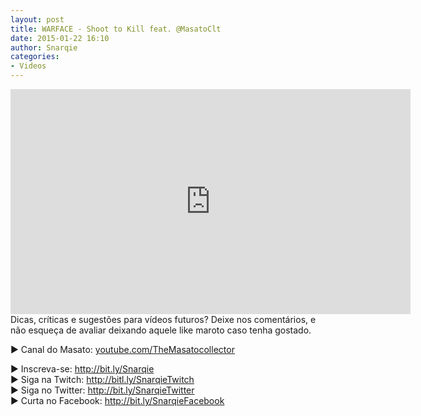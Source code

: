 ```yaml
---
layout: post
title: WARFACE - Shoot to Kill feat. @MasatoClt
date: 2015-01-22 16:10
author: Snarqie
categories:
- Videos
---
```

<iframe width="640" height="360" src="https://www.youtube.com/embed/Fg_LCb9YtCw?rel=0&amp;showinfo=0" frameborder="0" allowfullscreen></iframe>
Dicas, críticas e sugestões para vídeos futuros? Deixe nos comentários, e não esqueça de avaliar deixando aquele like maroto caso tenha gostado.

▶ Canal do Masato: <a href="https://www.youtube.com/user/TheMasatocollector">youtube.com/TheMasatocollector</a>

▶ Inscreva-se: <a href="http://bit.ly/Snarqie">http://bit.ly/Snarqie</a><br />
▶ Siga na Twitch: <a href="http://bitl.ly/SnarqieTwitch">http://bitl.ly/SnarqieTwitch</a><br />
▶ Siga no Twitter: <a href="http://bit.ly/SnarqieTwitter">http://bit.ly/SnarqieTwitter</a><br />
▶ Curta no Facebook: <a href="http://bit.ly/SnarqieFacebook">http://bit.ly/SnarqieFacebook</a>
